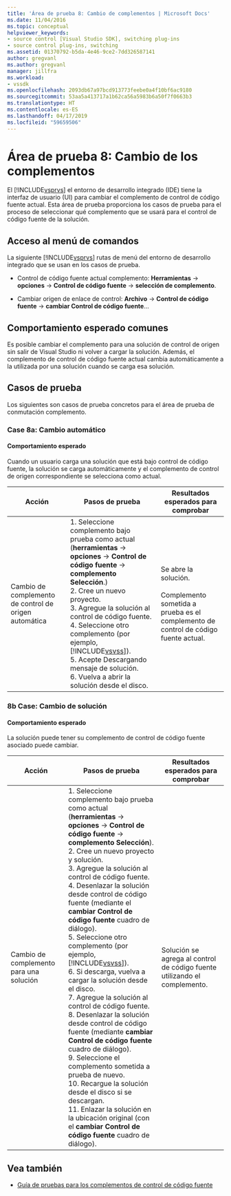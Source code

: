 ```yaml
---
title: 'Área de prueba 8: Cambio de complementos | Microsoft Docs'
ms.date: 11/04/2016
ms.topic: conceptual
helpviewer_keywords:
- source control [Visual Studio SDK], switching plug-ins
- source control plug-ins, switching
ms.assetid: 01370792-b5da-4e46-9ce2-7dd326587141
author: gregvanl
ms.author: gregvanl
manager: jillfra
ms.workload:
- vssdk
ms.openlocfilehash: 2093db67a97bcd913773feebe0a4f10bf6ac9180
ms.sourcegitcommit: 53aa5a413717a1b62ca56a5983b6a50f7f0663b3
ms.translationtype: HT
ms.contentlocale: es-ES
ms.lasthandoff: 04/17/2019
ms.locfileid: "59659506"
---
```

# <a name="test-area-8-plug-in-switching"></a>Área de prueba 8: Cambio de los complementos
El [!INCLUDE[vsprvs](../../code-quality/includes/vsprvs_md.md)] el entorno de desarrollo integrado (IDE) tiene la interfaz de usuario (UI) para cambiar el complemento de control de código fuente actual. Esta área de prueba proporciona los casos de prueba para el proceso de seleccionar qué complemento que se usará para el control de código fuente de la solución.

## <a name="command-menu-access"></a>Acceso al menú de comandos
 La siguiente [!INCLUDE[vsprvs](../../code-quality/includes/vsprvs_md.md)] rutas de menú del entorno de desarrollo integrado que se usan en los casos de prueba.

-   Control de código fuente actual complemento: **Herramientas** -> **opciones** -> **Control de código fuente** -> **selección de complemento**.

-   Cambiar origen de enlace de control: **Archivo** -> **Control de código fuente** -> **cambiar Control de código fuente**...

## <a name="common-expected-behavior"></a>Comportamiento esperado comunes
 Es posible cambiar el complemento para una solución de control de origen sin salir de Visual Studio ni volver a cargar la solución. Además, el complemento de control de código fuente actual cambia automáticamente a la utilizada por una solución cuando se carga esa solución.

## <a name="test-cases"></a>Casos de prueba
 Los siguientes son casos de prueba concretos para el área de prueba de conmutación complemento.

### <a name="case-8a-automatic-change"></a>Case 8a: Cambio automático

#### <a name="expected-behavior"></a>Comportamiento esperado
 Cuando un usuario carga una solución que está bajo control de código fuente, la solución se carga automáticamente y el complemento de control de origen correspondiente se selecciona como actual.

| Acción | Pasos de prueba | Resultados esperados para comprobar |
| - | - | - |
| Cambio de complemento de control de origen automática | 1.  Seleccione complemento bajo prueba como actual (**herramientas** -> **opciones** -> **Control de código fuente** -> **complemento Selección**.)<br />2.  Cree un nuevo proyecto.<br />3.  Agregue la solución al control de código fuente.<br />4.  Seleccione otro complemento (por ejemplo, [!INCLUDE[vsvss](../../extensibility/includes/vsvss_md.md)]).<br />5.  Acepte Descargando mensaje de solución.<br />6.  Vuelva a abrir la solución desde el disco. | Se abre la solución.<br /><br /> Complemento sometida a prueba es el complemento de control de código fuente actual. |

### <a name="case-8b-solution-based-change"></a>8b Case: Cambio de solución

#### <a name="expected-behavior"></a>Comportamiento esperado
 La solución puede tener su complemento de control de código fuente asociado puede cambiar.

| Acción | Pasos de prueba | Resultados esperados para comprobar |
|----------------------------------| - | - |
| Cambio de complemento para una solución | 1.  Seleccione complemento bajo prueba como actual (**herramientas** -> **opciones** -> **Control de código fuente** -> **complemento Selección**).<br />2.  Cree un nuevo proyecto y solución.<br />3.  Agregue la solución al control de código fuente.<br />4.  Desenlazar la solución desde control de código fuente (mediante el **cambiar Control de código fuente** cuadro de diálogo).<br />5.  Seleccione otro complemento (por ejemplo, [!INCLUDE[vsvss](../../extensibility/includes/vsvss_md.md)]).<br />6.  Si descarga, vuelva a cargar la solución desde el disco.<br />7.  Agregue la solución al control de código fuente.<br />8.  Desenlazar la solución desde control de código fuente (mediante **cambiar Control de código fuente** cuadro de diálogo).<br />9. Seleccione el complemento sometida a prueba de nuevo.<br />10. Recargue la solución desde el disco si se descargan.<br />11. Enlazar la solución en la ubicación original (con el **cambiar Control de código fuente** cuadro de diálogo). | Solución se agrega al control de código fuente utilizando el complemento. |

## <a name="see-also"></a>Vea también
- [Guía de pruebas para los complementos de control de código fuente](../../extensibility/internals/test-guide-for-source-control-plug-ins.md)